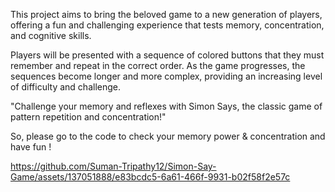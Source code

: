 This project aims to bring the beloved game to a new generation of players, offering a fun and challenging experience that tests memory, concentration, and cognitive skills.

Players will be presented with a sequence of colored buttons that they must remember and repeat in the correct order. As the game progresses, the sequences become longer and more complex, providing an increasing level of difficulty and challenge.

"Challenge your memory and reflexes with Simon Says, the classic game of pattern repetition and concentration!"

So, please go to the code to check your memory power & concentration and have fun ! 



https://github.com/Suman-Tripathy12/Simon-Say-Game/assets/137051888/e83bcdc5-6a61-466f-9931-b02f58f2e57c


